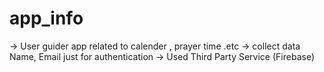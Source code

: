# app_info
-> User guider app related to calender , prayer time .etc
-> collect data Name, Email just for authentication
-> Used Third Party Service (Firebase)
